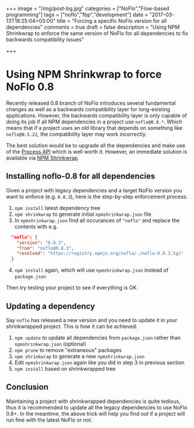+++
image = "/img/post-bg.jpg"
categories = ["NoFlo","Flow-based programming"]
tags = ["noflo","fbp","development"]
date = "2017-03-13T18:25:04+03:00"
title = "Forcing a specific NoFlo version for all dependencies"
comments = true
draft = false
description = "Using NPM Shrinkwrap to enforce the same version of NoFlo for all dependencies to fix backwards compatibility issues"

+++

# Using NPM Shrinkwrap to force NoFlo 0.8

Recently released 0.8 branch of NoFlo introduces several fundamental changes as well as a backwards compatibility layer for long-existing applications. However, the backwards compatibility layer is only capable of doing its job if all NPM dependencies in a project use `noflo@0.8.*`. Which means that if a project uses an old library that depends on something like `noflo@0.5.22`, the compatibility layer may work incorrectly.

The best solution would be to upgrade all the dependencies and make use of the [Process API](https://noflojs.org/documentation/components/#component-api) which is well worth it. However, an immediate solution is available via [NPM Shrinkwrap](https://docs.npmjs.com/cli/shrinkwrap).

## Installing noflo-0.8 for all dependencies

Given a project with legacy dependencies and a target NoFlo version you want to enforce (e.g. `0.8.3`), here is the step-by-step enforcement process:

1. `npm install` latest dependency tree
2. `npm shrinkwrap` to generate initial `npmshrinkwrap.json` file
3. In `npmshrinkwrap.json` find all occurances of `"noflo"` and replace the contents with e.g.

  ```json
    "noflo": {
      "version": "0.8.3",
      "from": "noflo@0.8.3",
      "resolved": "https://registry.npmjs.org/noflo/-/noflo-0.8.3.tgz"
    }
  ```
4. `npm install` again, which will use `npmshrinkwrap.json` instead of `package.json`

Then try testing your project to see if everything is OK.

## Updating a dependency

Say `noflo` has released a new version and you need to update it in your shrinkwrapped project. This is how it can be achieved:

1. `npm update` to update all dependencies from `package.json` rather than `npmshrinkwrap.json` (optional)
2. `npm prune` to remove "extraneous" packages
3. `npm shrinkwrap` to generate a new `npmshrinkwrap.json`
4. Edit `npmshrinkwrap.json` again like you did in step 3 in previous section
5. `npm install` based on shrinkwrapped tree

## Conclusion

Maintaining a project with shrinkwrapped dependencies is quite tedious, thus it is recommended to update all the legacy dependencies to use NoFlo 0.8+. In the meantime, the above trick will help you find out if a project will run fine with the latest NoFlo or not.
